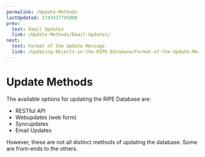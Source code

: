 ```yaml
---
permalink: /Update-Methods
lastUpdated: 1743427745000
prev:
  text: Email Updates
  link: /Update-Methods/Email-Updates/
next:
  text: Format of the Update Message
  link: /Updating-Objects-in-the-RIPE-Database/Format-of-the-Update-Message/
---
```


# Update Methods

The available options for updating the RIPE Database are:

* RESTful API
* Webupdates (web form)
* Syncupdates
* Email Updates

However, these are not all distinct methods of updating the database. Some are front-ends to the others.
